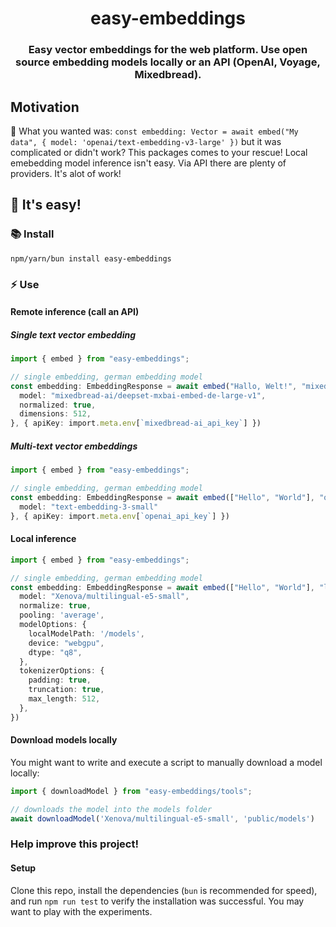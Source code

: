 <span align="center">

  # easy-embeddings

  ### Easy vector embeddings for the web platform. Use open source embedding models locally or an API (OpenAI, Voyage, Mixedbread).

</span>

## Motivation

🔬 What you wanted was: `const embedding: Vector = await embed("My data", { model: 'openai/text-embedding-v3-large' })` but it was complicated or didn't work?
This packages comes to your rescue! Local emebedding model inference isn't easy. Via API there are plenty of providers. It's alot of work! 

## 👶 It's easy!

### 📚 Install

`npm/yarn/bun install easy-embeddings`

### ⚡ Use

#### Remote inference (call an API)

##### Single text vector embedding
```ts
import { embed } from "easy-embeddings";

// single embedding, german embedding model
const embedding: EmbeddingResponse = await embed("Hallo, Welt!", "mixedbread-ai", {
  model: "mixedbread-ai/deepset-mxbai-embed-de-large-v1",
  normalized: true,
  dimensions: 512,
}, { apiKey: import.meta.env[`mixedbread-ai_api_key`] })
```

##### Multi-text vector embeddings
```ts
import { embed } from "easy-embeddings";

// single embedding, german embedding model
const embedding: EmbeddingResponse = await embed(["Hello", "World"], "openai", {
  model: "text-embedding-3-small"
}, { apiKey: import.meta.env[`openai_api_key`] })
```

#### Local inference

```ts
import { embed } from "easy-embeddings";

// single embedding, german embedding model
const embedding: EmbeddingResponse = await embed(["Hello", "World"], "local", {
  model: "Xenova/multilingual-e5-small",
  normalize: true, 
  pooling: 'average',
  modelOptions: {
    localModelPath: '/models',
    device: "webgpu",
    dtype: "q8",
  },
  tokenizerOptions: {
    padding: true,
    truncation: true,
    max_length: 512,
  },
})
```

#### Download models locally

You might want to write and execute a script to manually download a model locally:
```ts
import { downloadModel } from "easy-embeddings/tools";

// downloads the model into the models folder
await downloadModel('Xenova/multilingual-e5-small', 'public/models')
```

### Help improve this project!

#### Setup

Clone this repo, install the dependencies (`bun` is recommended for speed),
and run `npm run test` to verify the installation was successful. You may want to play with the experiments.